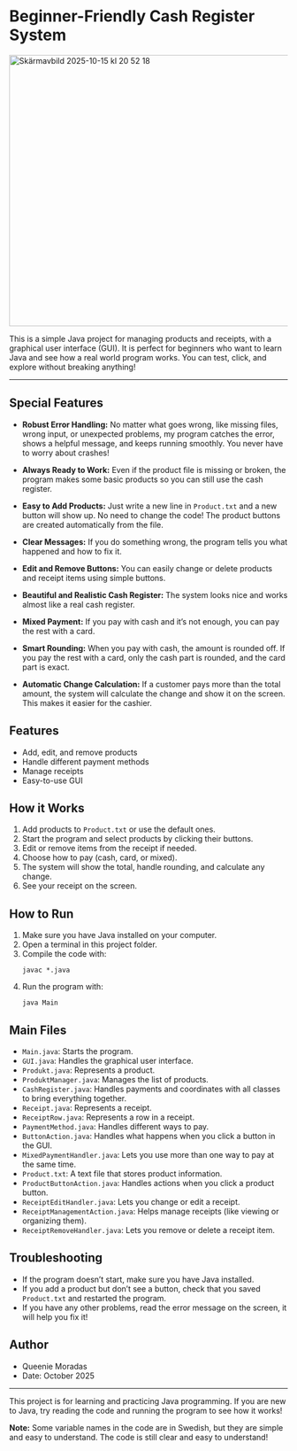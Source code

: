 
# Beginner-Friendly Cash Register System

<img width="700" height="490" alt="Skärmavbild 2025-10-15 kl  20 52 18" src="https://github.com/user-attachments/assets/e2b22dc3-4387-4308-8dd4-e4b6c799940a" />


This is a simple Java project for managing products and receipts, with a graphical user interface (GUI). It is perfect for beginners who want to learn Java and see how a real world program works. You can test, click, and explore without breaking anything!

---

## Special Features

- **Robust Error Handling:** No matter what goes wrong, like missing files, wrong input, or unexpected problems, my program catches the error, shows a helpful message, and keeps running smoothly. You never have to worry about crashes!
  
- **Always Ready to Work:** Even if the product file is missing or broken, the program makes some basic products so you can still use the cash register.
  
- **Easy to Add Products:** Just write a new line in `Product.txt` and a new button will show up. No need to change the code! The product buttons are created automatically from the file.
  
- **Clear Messages:** If you do something wrong, the program tells you what happened and how to fix it.
  
- **Edit and Remove Buttons:** You can easily change or delete products and receipt items using simple buttons.
  
- **Beautiful and Realistic Cash Register:** The system looks nice and works almost like a real cash register.
  
- **Mixed Payment:** If you pay with cash and it’s not enough, you can pay the rest with a card.
  
- **Smart Rounding:** When you pay with cash, the amount is rounded off. If you pay the rest with a card, only the cash part is rounded, and the card part is exact.
  
- **Automatic Change Calculation:** If a customer pays more than the total amount, the system will calculate the change and show it on the screen. This makes it easier for the cashier.

## Features
- Add, edit, and remove products
- Handle different payment methods
- Manage receipts
- Easy-to-use GUI

## How it Works
1. Add products to `Product.txt` or use the default ones.
2. Start the program and select products by clicking their buttons.
3. Edit or remove items from the receipt if needed.
4. Choose how to pay (cash, card, or mixed).
5. The system will show the total, handle rounding, and calculate any change.
6. See your receipt on the screen.

## How to Run
1. Make sure you have Java installed on your computer.
2. Open a terminal in this project folder.
3. Compile the code with:
	```
	javac *.java
	```
4. Run the program with:
	```
	java Main
	```

## Main Files
- `Main.java`: Starts the program.
- `GUI.java`: Handles the graphical user interface.
- `Produkt.java`: Represents a product.
- `ProduktManager.java`: Manages the list of products.
- `CashRegister.java`: Handles payments and coordinates with all classes to bring everything together.
- `Receipt.java`: Represents a receipt.
- `ReceiptRow.java`: Represents a row in a receipt.
- `PaymentMethod.java`: Handles different ways to pay.
- `ButtonAction.java`: Handles what happens when you click a button in the GUI.
- `MixedPaymentHandler.java`: Lets you use more than one way to pay at the same time.
- `Product.txt`: A text file that stores product information.
- `ProductButtonAction.java`: Handles actions when you click a product button.
- `ReceiptEditHandler.java`: Lets you change or edit a receipt.
- `ReceiptManagementAction.java`: Helps manage receipts (like viewing or organizing them).
- `ReceiptRemoveHandler.java`: Lets you remove or delete a receipt item.

## Troubleshooting
- If the program doesn’t start, make sure you have Java installed.
- If you add a product but don’t see a button, check that you saved `Product.txt` and restarted the program.
- If you have any other problems, read the error message on the screen, it will help you fix it!

## Author
- Queenie Moradas
- Date: October 2025

---
This project is for learning and practicing Java programming. If you are new to Java, try reading the code and running the program to see how it works!

**Note:** Some variable names in the code are in Swedish, but they are simple and easy to understand. The code is still clear and easy to understand!

